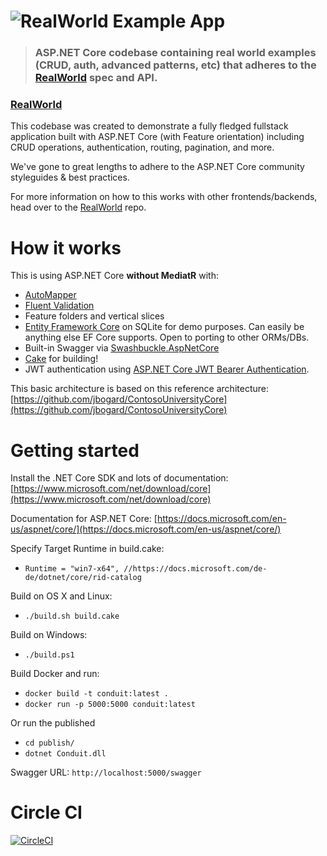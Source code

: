 # ![RealWorld Example App](logo.png)

> ### ASP.NET Core codebase containing real world examples (CRUD, auth, advanced patterns, etc) that adheres to the [RealWorld](https://github.com/gothinkster/realworld-example-apps) spec and API.


### [RealWorld](https://github.com/gothinkster/realworld)


This codebase was created to demonstrate a fully fledged fullstack application built with ASP.NET Core (with Feature orientation) including CRUD operations, authentication, routing, pagination, and more.

We've gone to great lengths to adhere to the ASP.NET Core community styleguides & best practices.

For more information on how to this works with other frontends/backends, head over to the [RealWorld](https://github.com/gothinkster/realworld) repo.

# How it works

This is using ASP.NET Core **without MediatR** with:

- [AutoMapper](http://automapper.org)
- [Fluent Validation](https://github.com/JeremySkinner/FluentValidation)
- Feature folders and vertical slices
- [Entity Framework Core](https://docs.microsoft.com/en-us/ef/) on SQLite for demo purposes.  Can easily be anything else EF Core supports.  Open to porting to other ORMs/DBs.
- Built-in Swagger via [Swashbuckle.AspNetCore](https://github.com/domaindrivendev/Swashbuckle.AspNetCore)
- [Cake](http://cakebuild.net/) for building!
- JWT authentication using [ASP.NET Core JWT Bearer Authentication](https://github.com/aspnet/Security/tree/dev/src/Microsoft.AspNetCore.Authentication.JwtBearer).

This basic architecture is based on this reference architecture: [https://github.com/jbogard/ContosoUniversityCore](https://github.com/jbogard/ContosoUniversityCore)

# Getting started

Install the .NET Core SDK and lots of documentation: [https://www.microsoft.com/net/download/core](https://www.microsoft.com/net/download/core)

Documentation for ASP.NET Core: [https://docs.microsoft.com/en-us/aspnet/core/](https://docs.microsoft.com/en-us/aspnet/core/)

Specify Target Runtime in build.cake:
- `Runtime = "win7-x64", //https://docs.microsoft.com/de-de/dotnet/core/rid-catalog`

Build on OS X and Linux:

- `./build.sh build.cake`

Build on Windows:

- `./build.ps1`

Build Docker and run:

- `docker build -t conduit:latest .`
- `docker run -p 5000:5000 conduit:latest`

Or run the published

- `cd publish/`
- `dotnet Conduit.dll`

Swagger URL:
`http://localhost:5000/swagger`

# Circle CI 

[![CircleCI](https://circleci.com/gh/gothinkster/aspnetcore-realworld-example-app.svg?style=svg)](https://circleci.com/gh/gothinkster/aspnetcore-realworld-example-app)
